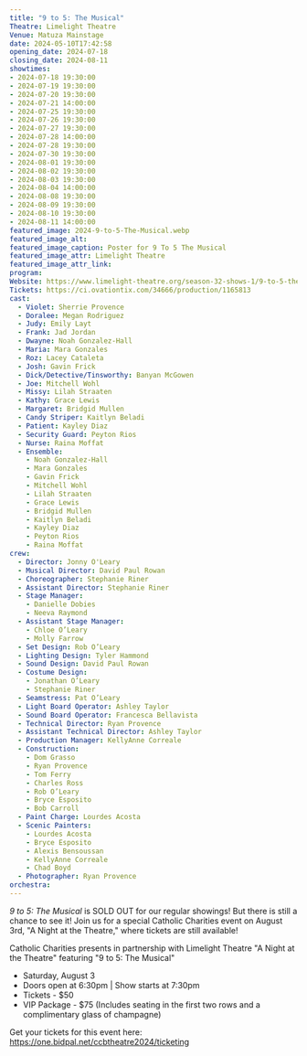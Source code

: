 ```yaml
---
title: "9 to 5: The Musical"
Theatre: Limelight Theatre
Venue: Matuza Mainstage
date: 2024-05-10T17:42:58
opening_date: 2024-07-18
closing_date: 2024-08-11
showtimes:
- 2024-07-18 19:30:00
- 2024-07-19 19:30:00
- 2024-07-20 19:30:00
- 2024-07-21 14:00:00
- 2024-07-25 19:30:00
- 2024-07-26 19:30:00
- 2024-07-27 19:30:00
- 2024-07-28 14:00:00
- 2024-07-28 19:30:00
- 2024-07-30 19:30:00
- 2024-08-01 19:30:00
- 2024-08-02 19:30:00
- 2024-08-03 19:30:00
- 2024-08-04 14:00:00
- 2024-08-08 19:30:00
- 2024-08-09 19:30:00
- 2024-08-10 19:30:00
- 2024-08-11 14:00:00
featured_image: 2024-9-to-5-The-Musical.webp
featured_image_alt: 
featured_image_caption: Poster for 9 To 5 The Musical
featured_image_attr: Limelight Theatre
featured_image_attr_link: 
program:
Website: https://www.limelight-theatre.org/season-32-shows-1/9-to-5-the-musical
Tickets: https://ci.ovationtix.com/34666/production/1165813
cast:
  - Violet: Sherrie Provence
  - Doralee: Megan Rodriguez
  - Judy: Emily Layt
  - Frank: Jad Jordan
  - Dwayne: Noah Gonzalez-Hall
  - Maria: Mara Gonzales
  - Roz: Lacey Cataleta
  - Josh: Gavin Frick
  - Dick/Detective/Tinsworthy: Banyan McGowen
  - Joe: Mitchell Wohl
  - Missy: Lilah Straaten
  - Kathy: Grace Lewis
  - Margaret: Bridgid Mullen
  - Candy Striper: Kaitlyn Beladi
  - Patient: Kayley Diaz
  - Security Guard: Peyton Rios
  - Nurse: Raina Moffat
  - Ensemble:
    - Noah Gonzalez-Hall
    - Mara Gonzales
    - Gavin Frick
    - Mitchell Wohl
    - Lilah Straaten
    - Grace Lewis
    - Bridgid Mullen
    - Kaitlyn Beladi
    - Kayley Diaz
    - Peyton Rios
    - Raina Moffat
crew:
  - Director: Jonny O'Leary
  - Musical Director: David Paul Rowan
  - Choreographer: Stephanie Riner
  - Assistant Director: Stephanie Riner
  - Stage Manager: 
    - Danielle Dobies
    - Neeva Raymond
  - Assistant Stage Manager: 
    - Chloe O’Leary
    - Molly Farrow
  - Set Design: Rob O’Leary
  - Lighting Design: Tyler Hammond
  - Sound Design: David Paul Rowan
  - Costume Design: 
    - Jonathan O’Leary
    - Stephanie Riner
  - Seamstress: Pat O’Leary
  - Light Board Operator: Ashley Taylor
  - Sound Board Operator: Francesca Bellavista
  - Technical Director: Ryan Provence
  - Assistant Technical Director: Ashley Taylor
  - Production Manager: KellyAnne Correale
  - Construction: 
    - Dom Grasso
    - Ryan Provence
    - Tom Ferry
    - Charles Ross
    - Rob O’Leary
    - Bryce Esposito
    - Bob Carroll
  - Paint Charge: Lourdes Acosta
  - Scenic Painters: 
    - Lourdes Acosta
    - Bryce Esposito
    - Alexis Bensoussan
    - KellyAnne Correale
    - Chad Boyd
  - Photographer: Ryan Provence  
orchestra:
---
```

*9 to 5: The Musical* is SOLD OUT for our regular showings! But there is still a chance to see it! Join us for a special Catholic Charities event on August 3rd, "A Night at the Theatre," where tickets are still available!

Catholic Charities presents in partnership with Limelight Theatre "A Night at the Theatre" featuring "9 to 5: The Musical"
- Saturday, August 3
- Doors open at 6:30pm | Show starts at 7:30pm
- Tickets - $50
- VIP Package - $75 (Includes seating in the first two rows and a complimentary glass of champagne)

Get your tickets for this event here: https://one.bidpal.net/ccbtheatre2024/ticketing